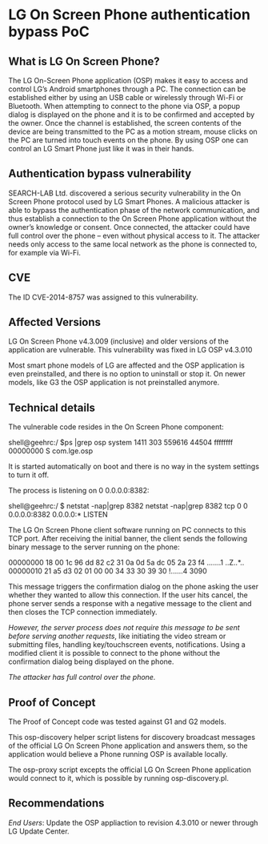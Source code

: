 LG On Screen Phone authentication bypass PoC
============================================

What is LG On Screen Phone?
---------------------------
The LG On-Screen Phone application (OSP) makes it easy to access and control LG’s Android smartphones through a PC. The connection can be established either by using an USB cable or wirelessly through Wi-Fi or Bluetooth. When attempting to connect to the phone via OSP, a popup dialog is displayed on the phone and it is to be confirmed and accepted by the owner. Once the channel is established, the screen contents of the device are being transmitted to the PC as a motion stream, mouse clicks on the PC are turned into touch events on the phone. By using OSP one can control an LG Smart Phone just like it was in their hands.

Authentication bypass vulnerability
-----------------------------------
SEARCH-LAB Ltd. discovered a serious security vulnerability in the On Screen Phone protocol used by LG Smart Phones. A malicious attacker is able to bypass the authentication phase of the network communication, and thus establish a connection to the On Screen Phone application without the owner’s knowledge or consent. Once connected, the attacker could have full control over the phone – even without physical access to it. The attacker needs only access to the same local network as the phone is connected to, for example via Wi-Fi.

CVE
---
The ID CVE-2014-8757 was assigned to this vulnerability.

Affected Versions
-----------------
LG On Screen Phone v4.3.009 (inclusive) and older versions of the application are vulnerable.
This vulnerability was fixed in LG OSP v4.3.010

Most smart phone models of LG are affected and the OSP application is even preinstalled, and there is no
option to uninstall or stop it. On newer models, like G3 the OSP application is not preinstalled anymore.

Technical details
-----------------


The vulnerable code resides in the On Screen Phone component:

shell@geehrc:/ $ps |grep osp
system    1411  303   559616 44504 ffffffff 00000000 S com.lge.osp

It is started automatically on boot and there is no way in the system settings to turn it off.

The process is listening on 0 0.0.0.0:8382:

shell@geehrc:/ $ netstat -nap|grep 8382
netstat -nap|grep 8382
 tcp       0      0 0.0.0.0:8382           0.0.0.0:*              LISTEN

The LG On Screen Phone client software running on PC connects to this TCP port.
After receiving the initial banner, the client sends the following binary message to the server running on the phone:


00000000  18 00 1c 96 dd 82 c2 31  0a 0d 5a dc 05 2a 23 f4 .......1 ..Z..*..
00000010  21 a5 d3 02 01 00 00 34  33 30 39 30             !......4 3090


This message triggers the confirmation dialog on the phone asking the user whether they wanted to allow this connection.
If the user hits cancel, the phone server sends a response with a negative message to the client and then closes the TCP connection immediately.

*However, the server process does not require this message to be sent before serving another requests*, like initiating the video stream or submitting files, handling key/touchscreen events, notifications.
Using a modified client it is possible to connect to the phone without the confirmation dialog being displayed on the phone.

*The attacker has full control over the phone.*


Proof of Concept
----------------
The Proof of Concept code was tested against G1 and G2 models.

This osp-discovery helper script listens for discovery broadcast messages of the official LG On Screen Phone 
application and answers them, so the application would believe a Phone running OSP is available locally.

The osp-proxy script excepts the official LG On Screen Phone application would connect to it,
which is possible by running osp-discovery.pl. 


Recommendations
---------------
*End Users*: Update the OSP appliaction to revision 4.3.010 or newer through LG Update Center.

